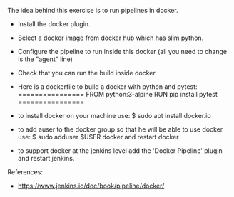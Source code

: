 The idea behind this exercise is to run pipelines in docker.

* Install the docker plugin.

* Select a docker image from docker hub which has slim python.

* Configure the pipeline to run inside this docker
	(all you need to change is the "agent" line)

* Check that you can run the build inside docker


* Here is a dockerfile to build a docker with python and pytest:
================
FROM python:3-alpine
RUN pip install pytest
================

* to install docker on your machine use:
$ sudo apt install docker.io

* to add auser to the docker group so that he will be able to use docker use:
$ sudo adduser $USER docker
and restart docker

* to support docker at the jenkins level add the 'Docker Pipeline' plugin and restart jenkins.

References:
- https://www.jenkins.io/doc/book/pipeline/docker/
